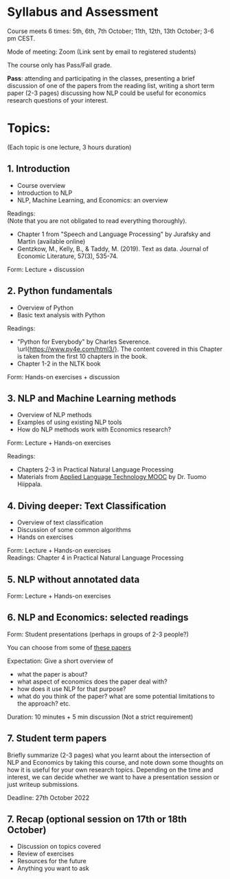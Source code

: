 # Syllabus and Assessment

Course meets 6 times: 5th, 6th, 7th October; 11th, 12th, 13th October; 3-6 pm CEST.

Mode of meeting: Zoom (Link sent by email to registered students)

The course only has Pass/Fail grade.

**Pass**: attending and participating in the classes, presenting a brief discussion of one of the papers from the reading list, writing a short term paper (2-3 pages) discussing how NLP could be useful for economics research questions of your interest. 

# Topics:
(Each topic is one lecture, 3 hours duration)

## 1. Introduction
- Course overview
- Introduction to NLP
- NLP, Machine Learning, and Economics: an overview

Readings:  
(Note that you are not obligated to read everything thoroughly).
- Chapter 1 from "Speech and Language Processing" by Jurafsky and Martin (available online)
- Gentzkow, M., Kelly, B., \& Taddy, M. (2019). Text as data. Journal of Economic Literature, 57(3), 535-74. 

Form: Lecture +  discussion  

## 2. Python fundamentals  
- Overview of Python  
- Basic text analysis with Python  

Readings:   
- "Python for Everybody" by Charles Severence.   \url{https://www.py4e.com/html3/}. The content covered in this Chapter is taken from the first 10 chapters in the book.   
- Chapter 1-2 in the NLTK book  

Form: Hands-on exercises + discussion  

## 3. NLP and Machine Learning methods  
- Overview of NLP methods  
- Examples of using existing NLP tools  
- How do NLP methods work with Economics research?

Form: Lecture + Hands-on exercises  

Readings:   
- Chapters 2-3 in Practical Natural Language Processing  
- Materials from [Applied Language Technology   MOOC](https://applied-language-technology.mooc.fi/html/index.html) by Dr. Tuomo Hiippala.   

## 4. Diving deeper: Text Classification
- Overview of text classification
- Discussion of some common algorithms
- Hands on exercises

Form: Lecture + Hands-on exercises  
Readings: Chapter 4 in Practical Natural Language Processing

## 5. NLP without annotated data

Form: Lecture + Hands-on exercises  

## 6. NLP and Economics: selected readings    

Form: Student presentations (perhaps in groups of 2-3 people?)   

You can choose from some of [these papers](https://econnlpcourse.github.io/course-materials/)   

Expectation: Give a short overview of  
- what the paper is about?  
- what aspect of economics does the paper deal with?  
- how does it use NLP for that purpose?  
- what do you think of the paper? what are some potential limitations to the approach? etc.  

Duration: 10 minutes + 5 min discussion (Not a strict requirement)  

## 7. Student term papers   
Briefly summarize (2-3 pages) what you learnt about the intersection of NLP and Economics by taking this course, and note down some thoughts on how it is useful for your own research topics. Depending on the time and interest, we can decide whether we want to have a presentation session or just writeup submissions.  

Deadline: 27th October 2022  

## 7. Recap (optional session on 17th or 18th October)  
- Discussion on topics covered  
- Review of exercises  
- Resources for the future  
- Anything you want to ask  
